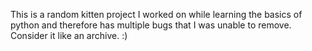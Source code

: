 This is a random kitten project I worked on while learning the basics of python and therefore has multiple bugs that I was unable to remove.
Consider it like an archive. :)

